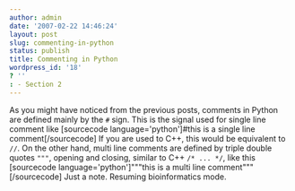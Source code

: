 ```yaml
---
author: admin
date: '2007-02-22 14:46:24'
layout: post
slug: commenting-in-python
status: publish
title: Commenting in Python
wordpress_id: '18'
? ''
: - Section 2
---
```


As you might have noticed from the previous posts, comments in Python
are defined mainly by the `#` sign. This is the signal used for single
line comment like [sourcecode language='python']\#this is a single line
comment[/sourcecode] If you are used to C++, this would be equivalent to
`//`. On the other hand, multi line comments are defined by triple
double quotes `"""`, opening and closing, similar to C++ `/* ... */`,
like this [sourcecode language='python']"""this is a multi line
comment"""[/sourcecode] Just a note. Resuming bioinformatics mode.
